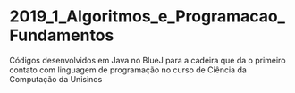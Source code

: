 # 2019_1_Algoritmos_e_Programacao_Fundamentos

Códigos desenvolvidos em Java no BlueJ para a cadeira que da o primeiro contato com linguagem de programação no curso de Ciência da Computação da Unisinos
